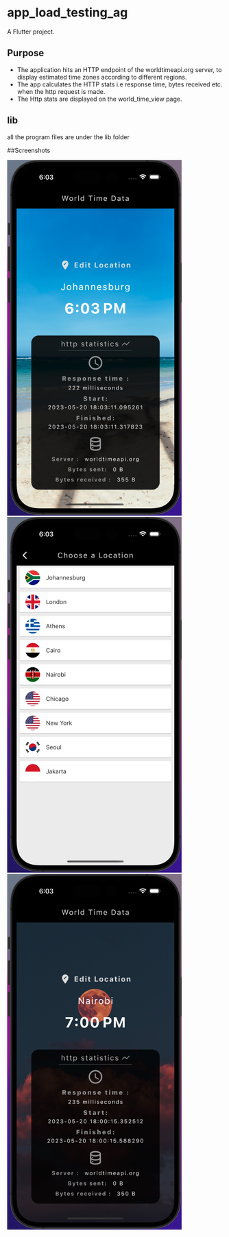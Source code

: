 # app_load_testing_ag

A Flutter project.

## Purpose
- The application hits an HTTP endpoint of the worldtimeapi.org server, to display estimated time zones according to different regions.
- The app calculates the HTTP stats i.e response time, bytes received etc. when the http request is made.
- The Http stats are displayed on the world_time_view page.

## lib
all the program files are under the lib folder

##Screenshots

![alt text](https://github.com/smllqs/Allan_Gray_Challenge/blob/main/screenshots/screenshot1.png) 
![alt text](https://github.com/smllqs/Allan_Gray_Challenge/blob/main/screenshots/screenshot2.png) 
![alt text](https://github.com/smllqs/Allan_Gray_Challenge/blob/main/screenshots/screenshot3.png)

